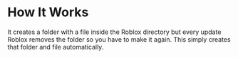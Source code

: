 # How It Works
It creates a folder with a file inside the Roblox directory but every update Roblox
removes the folder so you have to make it again. This simply creates that folder
and file automatically.
